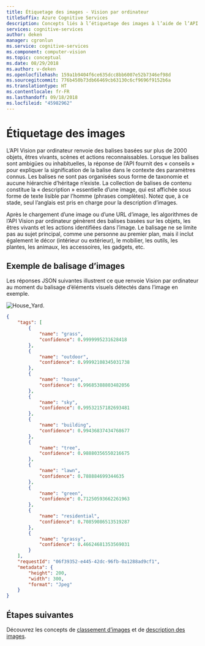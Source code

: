 ```yaml
---
title: Étiquetage des images - Vision par ordinateur
titleSuffix: Azure Cognitive Services
description: Concepts liés à l’étiquetage des images à l’aide de l’API Vision par ordinateur.
services: cognitive-services
author: deken
manager: cgronlun
ms.service: cognitive-services
ms.component: computer-vision
ms.topic: conceptual
ms.date: 08/29/2018
ms.author: v-deken
ms.openlocfilehash: 159a1b9404f6ce635dcc8bb6007e52b7346ef98d
ms.sourcegitcommit: 776b450b73db66469cb63130c6cf9696f9152b6a
ms.translationtype: HT
ms.contentlocale: fr-FR
ms.lasthandoff: 09/18/2018
ms.locfileid: "45982962"
---
```

# <a name="tagging-images"></a>Étiquetage des images

L’API Vision par ordinateur renvoie des balises basées sur plus de 2000 objets, êtres vivants, scènes et actions reconnaissables. Lorsque les balises sont ambigües ou inhabituelles, la réponse de l’API fournit des « conseils » pour expliquer la signification de la balise dans le contexte des paramètres connus. Les balises ne sont pas organisées sous forme de taxonomie et aucune hiérarchie d’héritage n’existe. La collection de balises de contenu constitue la « description » essentielle d’une image, qui est affichée sous forme de texte lisible par l’homme (phrases complètes). Notez que, à ce stade, seul l’anglais est pris en charge pour la description d’images.

Après le chargement d’une image ou d’une URL d’image, les algorithmes de l’API Vision par ordinateur génèrent des balises basées sur les objets, les êtres vivants et les actions identifiées dans l’image. Le balisage ne se limite pas au sujet principal, comme une personne au premier plan, mais il inclut également le décor (intérieur ou extérieur), le mobilier, les outils, les plantes, les animaux, les accessoires, les gadgets, etc.

## <a name="image-tagging-example"></a>Exemple de balisage d’images

Les réponses JSON suivantes illustrent ce que renvoie Vision par ordinateur au moment du balisage d’éléments visuels détectés dans l’image en exemple.

![House_Yard](./Images/house_yard.png).

```json
{
    "tags": [
        {
            "name": "grass",
            "confidence": 0.9999995231628418
        },
        {
            "name": "outdoor",
            "confidence": 0.99992108345031738
        },
        {
            "name": "house",
            "confidence": 0.99685388803482056
        },
        {
            "name": "sky",
            "confidence": 0.99532157182693481
        },
        {
            "name": "building",
            "confidence": 0.99436837434768677
        },
        {
            "name": "tree",
            "confidence": 0.98880356550216675
        },
        {
            "name": "lawn",
            "confidence": 0.788884699344635
        },
        {
            "name": "green",
            "confidence": 0.71250593662261963
        },
        {
            "name": "residential",
            "confidence": 0.70859086513519287
        },
        {
            "name": "grassy",
            "confidence": 0.46624681353569031
        }
    ],
    "requestId": "06f39352-e445-42dc-96fb-0a1288ad9cf1",
    "metadata": {
        "height": 200,
        "width": 300,
        "format": "Jpeg"
    }
}
```

## <a name="next-steps"></a>Étapes suivantes

Découvrez les concepts de [classement d’images](concept-categorizing-images.md) et de [description des images](concept-describing-images.md).